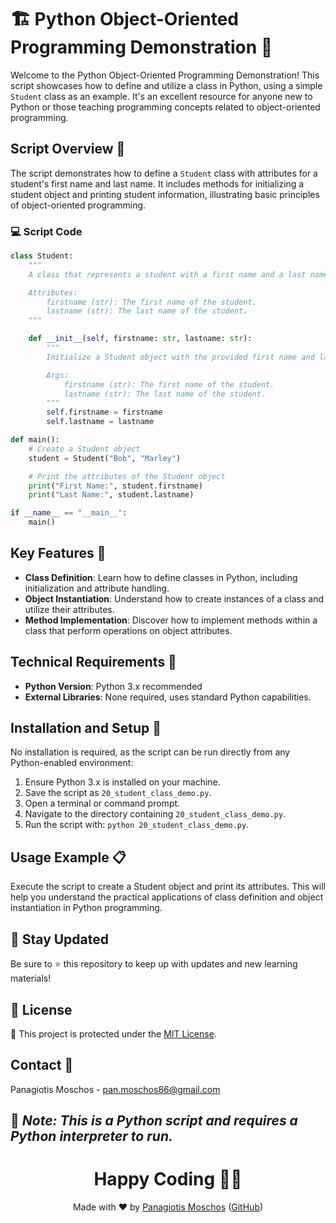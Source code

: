 # 🏗️ Python Object-Oriented Programming Demonstration 🧩

Welcome to the Python Object-Oriented Programming Demonstration! This script showcases how to define and utilize a class in Python, using a simple `Student` class as an example. It's an excellent resource for anyone new to Python or those teaching programming concepts related to object-oriented programming.

## Script Overview 📘

The script demonstrates how to define a `Student` class with attributes for a student's first name and last name. It includes methods for initializing a student object and printing student information, illustrating basic principles of object-oriented programming.

### :computer: Script Code

```python
class Student:
    """
    A class that represents a student with a first name and a last name.

    Attributes:
        firstname (str): The first name of the student.
        lastname (str): The last name of the student.
    """

    def __init__(self, firstname: str, lastname: str):
        """
        Initialize a Student object with the provided first name and last name.

        Args:
            firstname (str): The first name of the student.
            lastname (str): The last name of the student.
        """
        self.firstname = firstname
        self.lastname = lastname

def main():
    # Create a Student object
    student = Student("Bob", "Marley")

    # Print the attributes of the Student object
    print("First Name:", student.firstname)
    print("Last Name:", student.lastname)

if __name__ == "__main__":
    main()
```

## Key Features 🌟
- **Class Definition**: Learn how to define classes in Python, including initialization and attribute handling.
- **Object Instantiation**: Understand how to create instances of a class and utilize their attributes.
- **Method Implementation**: Discover how to implement methods within a class that perform operations on object attributes.

## Technical Requirements 🔧
- **Python Version**: Python 3.x recommended
- **External Libraries**: None required, uses standard Python capabilities.

## Installation and Setup 🚀
No installation is required, as the script can be run directly from any Python-enabled environment:
1. Ensure Python 3.x is installed on your machine.
2. Save the script as `20_student_class_demo.py`.
3. Open a terminal or command prompt.
4. Navigate to the directory containing `20_student_class_demo.py`.
5. Run the script with: `python 20_student_class_demo.py`.

## Usage Example 📋
Execute the script to create a Student object and print its attributes. This will help you understand the practical applications of class definition and object instantiation in Python programming.

## 📢 Stay Updated
Be sure to ⭐ this repository to keep up with updates and new learning materials!

## 📄 License
🔐 This project is protected under the [MIT License](https://mit-license.org/).

## Contact 📧
Panagiotis Moschos - pan.moschos86@gmail.com

🔗 *Note: This is a Python script and requires a Python interpreter to run.*
---
<h1 align="center">Happy Coding 👨‍💻</h1>

<p align="center">
  Made with ❤️ by <a href="https://www.linkedin.com/in/panagiotis-moschos">Panagiotis Moschos</a> (<a href="https://github.com/pmoschos">GitHub</a>)
</p>
